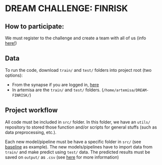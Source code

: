 # DREAM CHALLENGE: FINRISK

## How to participate:

We must register to the challenge and create a team with all of us (info [here!](https://www.synapse.org/#!Synapse:syn27130803/wiki/619282))

## Data
To run the code, download ```train/``` and ```test/``` folders into project root (two options): 

* From the synapse if you are logged in, [here](https://www.synapse.org/#!Synapse:syn38067910)
* In artemisa are the ```train/``` and ```test/``` folders. (```/home/artemisa/DREAM-FINRISK/```)

## Project workflow
All code must be included in ```src/``` folder. In this folder, we have an ```utils/``` repository to stored those function and/or scripts for general stuffs (such as data preprocessing, etc.).

Each new model/pipeline must be have a specific folder in ```src/``` (see [baseline]() as example). The new models/pipelines have to import data from ```train/``` and make predict using ```test/``` data. The predicted results must be saved on ```output/``` as ```.csv``` (see [here](https://www.synapse.org/#!Synapse:syn27130803/wiki/619273) for more information)